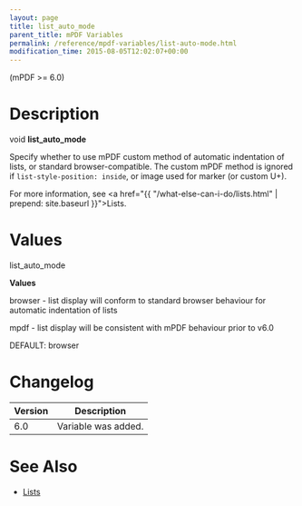 ```yaml
---
layout: page
title: list_auto_mode
parent_title: mPDF Variables
permalink: /reference/mpdf-variables/list-auto-mode.html
modification_time: 2015-08-05T12:02:07+00:00
---
```


(mPDF >= 6.0)

# Description

void **list_auto_mode**

Specify whether to use mPDF custom method of automatic indentation of lists, or standard browser-compatible. The custom mPDF method is ignored if `list-style-position: inside`, or image used for marker (or custom U+).

For more information, see <a href="{{ "/what-else-can-i-do/lists.html" | prepend: site.baseurl }}">Lists</a>.

# Values

<span class="parameter">list_auto_mode</span>

**Values**

browser - list display will conform to standard browser behaviour for automatic indentation of lists

mpdf - list display will be consistent with mPDF behaviour prior to v6.0

<span class="smallblock">DEFAULT</span>: browser

# Changelog

<table class="table"> <thead>
<tr> <th>Version</th><th>Description</th> </tr>
</thead> <tbody>
<tr>
<td>6.0</td>
<td>Variable was added.</td>
</tr>
</tbody> </table>

# See Also

<ul>
<li class="manual_boxlist"><a href="{{ "/what-else-can-i-do/lists.html" | prepend: site.baseurl }}">Lists </a></li>
</ul>
